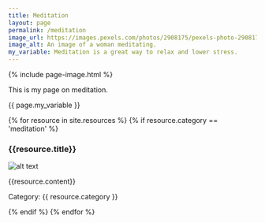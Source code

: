 ```yaml
---
title: Meditation
layout: page
permalink: /meditation
image_url: https://images.pexels.com/photos/2908175/pexels-photo-2908175.jpeg?auto=compress&cs=tinysrgb&w=1260&h=750&dpr=2
image_alt: An image of a woman meditating.
my_variable: Meditation is a great way to relax and lower stress.
---
```

{% include page-image.html %}
<p> This is my page on meditation. </p>
{{ page.my_variable }}

{% for resource in site.resources %}
{% if resource.category == 'meditation' %}
<h3> {{resource.title}}</h3>
<p><img src="{{resource.image}}" alt="alt text" /></p>
<p> {{resource.content}}</p>
<p>Category: {{ resource.category }}</p>
{% endif %}
 {% endfor %}